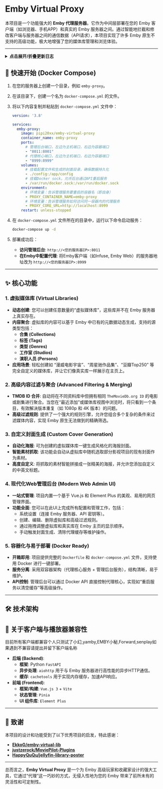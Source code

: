 # Emby Virtual Proxy

本项目是一个功能强大的 **Emby 代理服务器**。它作为中间层部署在您的 Emby 客户端（如浏览器、手机APP）和真实的 Emby 服务器之间。通过智能地拦截和修改客户端与服务器之间的通信数据（API请求），本项目实现了许多 Emby 原生不支持的高级功能，极大地增强了您的媒体库管理和浏览体验。

---

<details>
<summary><strong>点击展开/折叠更新日志</strong></summary>

---

### 🚀 [1.4.7] - 2025-09-03
- **新功能**:
    - **增强高级筛选器 (动态日期)**:
        - 新增了对 `首播日期 (PremiereDate)` 的原生筛选支持。
        - 实现了真正的动态日期筛选功能。用户现在可以保存“最近30天内”这样的相对时间规则，筛选器会在每次执行时动态计算日期范围，而不仅仅是在设置时转换一次。
- **优化**:
- **优化**:
    - **提升用户体验**: 优化了“首播日期”筛选器的 UI，允许用户在绝对日期和相对时间之间自由切换，并支持手动输入任意天数（如“最近15天内”），提供了极高的灵活性。
    - **同步更新文档**: 在高级筛选器管理界面的“性能指南”中，同步更新了“高效筛选规则对照表”，加入了对新功能的支持说明。

---

### 🚀 [1.4.6] - 2025-09-01
- **新功能**:
    - **增强高级筛选器**:
        - 大幅扩展了高级筛选器的能力，新增了对多个 Emby API 原生筛选参数的支持，包括 `影评人评分`、`名称以...开头`、`剧集状态`、`是否有字幕`、`是否有官方评级` 等。
        - 这使得用户可以创建更精细、更强大的筛选规则，并且由于更多规则可以直接被 Emby 服务器原生处理，筛选效率也将得到提升。
- **优化**:
    - **同步更新性能指南**: 在高级筛选器管理界面的“性能指南”中，同步更新了“高效筛选规则对照表”，加入了所有新增的高效筛选规则及其用法说明，确保了文档与功能的一致性。

---

### 🚀 [1.4.5] - 2025-09-01
- **优化**:
    - **实现资源选择无限滚动**: 对虚拟库编辑页面的“选择资源”下拉框（包括工作室、人员、类型等）进行了全面优化。现在，列表将随着您的滚动动态加载，极大地提升了拥有大量项目（如数千个工作室或演员）的用户的加载性能和使用流畅性。
- **修复**:
    - **修复加载闪烁问题**: 解决了在滚动加载“人员”列表时，下拉框会短暂消失或闪烁的问题，确保了平滑的滚动加载体验。
    - **修复类型切换逻辑**: 修复了在对话框内切换资源类型（例如从“工作室”切换到“人员”）时，列表不会自动刷新的问题。

---

### 🚀 [1.4.4] - 2025-08-25
- **修复**:
    - **增强高级筛选器准确性**: 修复了当高级筛选器中包含 `IsMovie: 'true'` 或 `IsSeries: 'true'` 规则时，Emby API 请求仍可能返回不符合类型内容的问题。现在，代理服务器会强制将 `IncludeItemTypes` 参数分别设置为 `Movie` 或 `Series`，确保筛选结果的准确性。

---

### 🚀 [1.4.3] - 2025-08-24
- **新功能**:
    - **新增临时素材上传功能**:
        - 在虚拟库编辑页面的“封面生成”部分，新增了图片上传功能。
        - 用户现在可以临时上传最多9张本地图片，作为生成封面的素材。
        - 上传的图片将作为最高优先级的素材源。
- **优化**:
    - **上传素材随机选择**: 当上传的图片数量超过封面样式所需时，程序会从中随机抽选，确保每次生成的封面都有所不同。

---

### 🚀 [1.4.2] - 2025-08-24
- **新功能**:
    - **封面生成功能增强**:
        - **新增封面中文标题**: 在虚拟库编辑页面，现在可以为封面单独设置中文主标题，留空则默认使用虚拟库名称。
        - **新增虚拟库级自定义字体**: 在虚拟库编辑页面，可以为单个虚拟库指定不同于全局设置的自定义中英文字体。
        - **新增虚拟库级自定义图片目录**: 在虚拟库编辑页面，可以为单个虚拟库指定一个独立的图片文件夹，封面生成器将从该目录中抓取图片素材。
    - **新增全局自定义图片目录**:
        - 在“系统设置”页面，新增了“全局自定义图片目录”选项。
        - 此目录将作为虚拟库未指定自定义图片目录时的“后备”或“默认”图片源。

---

### 🚀 [1.4.1] - 2025-08-23
- **新功能**:
    - **新增封面生成自定义字体选项**:
        - 在“系统设置”页面，新增了“自定义中文字体路径”和“自定义英文字体路径”的选项。
        - 用户现在可以指定在 Docker 容器内的字体文件绝对路径，用于生成包含自定义字体的封面。
        - 如果不填写，系统将自动使用内置的默认字体。

---

### 🚀 [1.4.0] - 2025-08-23
- **重构与增强**:
    - **重构 RSS 处理器**:
        - 对 `rss_processor` 模块进行了彻底重构，将 `douban.py` 和 `bangumi.py` 中的通用逻辑（如RSS获取、Emby库匹配、TMDB信息缓存等）提取到一个新的 `base_processor.py` 基类中。
        - 此举极大地简化了代码，提高了代码复用性，并为未来支持更多类型的 RSS 源奠定了坚实的基础。
    - **新增通用兜底匹配方案**:
        - 为 RSS 处理器增加了一个强大的兜底匹配机制。现在，当通过源站 ID（如豆瓣 ID）的精确匹配失败时，系统会自动尝试使用项目的标题和年份在 TMDB 上进行搜索匹配。
        - 这一改进将显著提高 RSS 虚拟库中项目的 TMDB ID 匹配成功率。

---

### 🚀 [1.3.7] - 2025-08-22
- **新功能**:
    - **新增“全局强制按 TMDB ID 合并”功能**:
        - 在“系统设置”页面增加了一个全局开关。
        - 启用后，此开关将覆盖所有虚拟库的独立设置，强制对所有媒体内容执行 TMDB ID 合并。
        - 这为希望在整个媒体库中统一合并策略的用户提供了极大的便利。

---

### 🚀 [1.3.6] - 2025-08-21
- **新功能**:
    - **新增“RSS”虚拟库类型 (目前仅支持豆瓣)**:
        - 在创建虚拟库时，新增了“RSS”作为资源类型。此功能允许您将一个 **RSSHub 生成的豆瓣订阅源**（如“想看”、“在看”、“看过”列表）映射为一个动态更新的媒体库。
        - **混合内容展示**: 虚拟库会自动区分 RSS 源中的项目哪些已在您的 Emby 库中，哪些尚未入库。
        - **占位符生成**: 对于尚未入库的项目，代理会利用 TMDB API 获取其元数据（海报、简介、年份等），并动态生成一个“占位符”项目。这使您可以在 Emby 中直观地浏览和管理您的“待看”清单。
        - **手动刷新**: 您可以在虚拟库管理页面随时手动刷新 RSS 源，以同步最新内容。
- **重要说明**:
    - **数据源**: 当前版本**仅支持**解析通过 [RSSHub](https://docs.rsshub.app/) 生成的**豆瓣**相关订阅链接。
    - **依赖**: 此功能需要正确配置“TMDB API 密钥”才能为未入库的项目生成占位符。

---

### 🚀 [1.3.5] - 2025-08-19
- **新功能**:
    - **新增“显示缺失剧集”功能**:
        - 在“系统设置”中增加了一个“显示缺失的剧集”开关。
        - 启用后，当您浏览电视剧的季页面时，代理服务器会自动通过 TMDB API 查询该季的完整剧集列表。
        - 将查询结果与您本地库中已有的剧集进行对比，并将缺失的剧集动态注入到显示列表中。
        - 这使您可以直观地看到哪些剧集尚未收藏，方便补全。
    - **新增 TMDB API Key 设置**:
        - 为了支持上述功能，在“系统设置”中增加了“TMDB API 密钥”的配置项。您需要填入自己申请的有效密钥。
    - **支持为缺失剧集自定义占位图**:
        - 所有通过此功能动态添加的缺失剧集，都会显示一个统一的占位图。
        - 您可以通过替换项目路径 `src/assets/images_placeholder/placeholder.jpg` 下的图片文件，来轻松自定义您喜欢的占位图样式（推荐使用16:9比例的图片）。
    - **新增 TMDB HTTP 代理设置**:
        - 在“系统设置”中增加了“TMDB HTTP 代理”选项。
        - 如果您的服务器无法直接访问 The Movie Database，现在可以配置一个 HTTP 代理来确保网络通畅。
- **修复**:
    - **修复缺失剧集无法显示的问题**: 解决了因构造的缺失剧集数据对象缺少 `ServerId`, `Overview`, `PremiereDate` 等关键字段，而导致 Emby/Jellyfin 客户端拒绝渲染这些项目的问题。

---

### 🚀 [1.3.4] - 2025-08-18
- **新功能**:
    - **新增“全库”虚拟库类型**: 在创建虚拟库时，新增了“全库 (All Libraries)”作为资源类型。选择此类型后，虚拟库将包含所有媒体库的内容，可配合高级筛选器实现对整个 Emby 媒体资源的灵活筛选。
- **修复**:
    - **修复“全库”类型无法保存的问题**: 调整了前端验证逻辑，允许在资源类型为“全库”时，无需指定具体的资源 ID 即可保存。
    - **修正“全库”类型在首页的“最新”栏目显示**:
        - 修复了当虚拟库类型为“全库”时，首页“最新”项目请求逻辑不正确的问题，确保能够正确展示所有媒体库的最新内容。
        - 通过强制筛选媒体类型，解决了“最新”栏目中错误地显示其他虚拟库（而非实际影视项目）的问题。

---

### 🚀 [1.3.3] - 2025-08-16
- **重构**:
    - **移除访问控制**: 删除了之前版本中添加的密码保护和 API 密钥白名单功能。此功能与项目核心目标（增强媒体库管理）关联不大，且增加了不必要的复杂性。
        - **前端**: 从系统设置页面移除了相关配置项。
        - **后端**: 删除了 `handler_auth.py` 认证模块，并更新了 `proxy_server.py` 和 `models.py` 以移除所有相关逻辑和配置。

---

### 🚀 [1.3.2] - 2025-08-16
- **新功能**:
    - **新增访问控制**: 为整个代理服务增加了可选的密码保护和 API 密钥白名单功能。
        - **密码保护**: 可在配置文件中设置密码，启用后，通过浏览器访问将需要输入密码进行验证。
        - **API密钥白名单**: 可在配置文件中设置一组受信的 Emby API 密钥，只有使用这些密钥的客户端（如 Infuse, Jellyfin APP等）才能访问，增强了安全性。
        - **IP信任机制**: 客户端通过验证后，其 IP 地址将被临时信任24小时，避免了重复验证。
- **修复**: 彻底解决了因多种原因导致的视频播放和字幕加载失败问题，大幅提升了代理的稳定性和兼容性。
    - **健壮性**: 移除了实验性的 `PlaybackInfo` 拦截逻辑。该逻辑在处理部分客户端或 Emby 版本时不够稳定，是导致播放失败的潜在原因之一。现在代理将直接、可靠地转发所有播放信令。
    - **兼容性**: 解决了因 Emby 服务端启用 Brotli 压缩而代理服务器缺少相应解码支持的问题。通过在项目中添加 `Brotli` 依赖库，确保能正确处理各类压缩数据，消除了由此引发的 `502 Bad Gateway` 错误。

---

###  [1.3.1] - 2025-08-11
- **修复**: 解决了更新已有封面的虚拟库（如修改高级筛选器）后，会导致封面信息丢失的问题。现在，在保存虚拟库设置时，程序会正确保留其 `ImageTag`。
- **修复**: 解决了启用“TMDB ID合并”功能时，因错误地在分页后的部分数据上执行合并而导致项目总数计算不正确的问题。现在，程序会先获取所有相关项目，在完整数据集上执行合并后，再进行分页，确保了项目总数的准确性。

---

### 🏗️ [1.3.0] - 2025-08-10
- **架构升级**:
    - **部署模式简化**: 将原有的 `admin` 和 `proxy` 双容器架构，重构为使用 `supervisor` 管理的单容器架构。
    - **简化部署**: 更新了 `docker-compose.yml`，现在只需管理单个服务，部署和维护流程更简单。
    - **文档同步**: 同步更新了 `README.md` 中的快速开始指南，以匹配新的单容器部署模式。
- **新功能**:
    - **一键清空封面**: 在“系统设置”中新增“清空所有本地封面”功能，方便用户一键删除所有已生成的封面并重置状态。

---

### ✨ [1.2.0] - 2025-08-10
- **新功能**:
    - **多种封面样式**: 手动生成封面时，现在可以在三种不同的内置样式（一种多图、两种单图）中自由选择。
    - **全局默认样式**: 在“系统设置”中新增了“自动生成封面默认样式”选项，用于控制自动触发的封面生成所使用的样式，并会持久化保存。
- **修复与优化**:
    - **修复封面生成器**: 解决了单图样式因参数不匹配而无法生成的问题，确保所有样式都能正常工作。
    - **优化UI/UX**:
        - 修复了亮色模式下“夜间模式”切换按钮几乎不可见的问题。
        - 在封面生成弹窗中增加了必要的操作说明，优化了用户体验。
        - 将UI中的“收藏夹”统一修正为“合集”，使其更符合 Emby/Jellyfin 的通用术语。

---

### 🚀 [1.1.0] - 2025-08-10
- **增强兼容性**:
    - **新增非标准客户端兼容模式**: 针对部分行为特殊的第三方播放器（如某些版本的网易爆米花、Infuse 等），增加了后备处理方案。现在，即使客户端不按标准流程请求媒体库，也能正确识别并展示虚拟库。
    - **统一认证头转发**: 全面审查并统一了所有API处理器的请求头转发逻辑，确保 `X-Emby-Token` 等关键认证信息在所有情况下都能被正确传递，彻底解决 `401 Unauthorized` 错误。
- **修复**:
    - **修正 `/Items/Latest` 响应格式**: 修复了“最近添加”接口返回的数据被错误包装在JSON对象中的问题。现在接口会直接返回客户端预期的JSON数组，解决了部分客户端无法加载首页最新项目的错误。

---

### 🎉 [1.0.0] - 2025-08-09
- **项目首次发布**: 部署 Emby Virtual Proxy 初始版本。
- **核心功能**:
    - 实现虚拟媒体库、高级内容过滤与聚合。
    - 支持为虚拟库自动生成风格化封面。
- **管理后台**: 提供基于 Vue.js 的现代化 Web UI 用于全部功能配置。
- **容器化**: 支持通过 Docker 和 Docker Compose 进行快速、一键式部署。

---

</details>

## 🚀 快速开始 (Docker Compose)

1.  在您的服务器上创建一个目录，例如 `emby-proxy`。
2.  在该目录下，创建一个名为 `docker-compose.yml` 的文件。
3.  将以下内容复制并粘贴到 `docker-compose.yml` 文件中：

    ```yaml
    version: '3.8'

    services:
      emby-proxy:
        image: pipi20xx/emby-virtual-proxy
        container_name: emby-proxy
        ports:
          # 管理后台端口，左边为主机端口，右边为容器端口
          - "8011:8001"
          # 代理核心端口，左边为主机端口，右边为容器端口
          - "8999:8999"
        volumes:
          # 挂载配置文件和生成的封面目录，确保数据持久化
          - ./config:/app/config
          # 挂载Docker sock，允许后台通过API重启服务
          - /var/run/docker.sock:/var/run/docker.sock
        environment:
          # 环境变量：告诉管理服务要重启的容器名（即自身）
          - PROXY_CONTAINER_NAME=emby-proxy
          # 环境变量：告诉管理服务如何访问同一容器内的代理服务
          - PROXY_CORE_URL=http://localhost:8999
        restart: unless-stopped
    ```

4.  在 `docker-compose.yml` 文件所在的目录中，运行以下命令启动服务：
    ```bash
    docker-compose up -d
    ```

5.  部署成功后：
    - **访问管理后台**: `http://<您的服务器IP>:8011`
    - **在Emby中配置代理**: 将Emby客户端（如Infuse, Emby Web）的服务器地址改为 `http://<您的服务器IP>:8999`

---

## ✨ 核心功能

### 1. 虚拟媒体库 (Virtual Libraries)
- **动态创建**: 您可以创建任意数量的“虚拟媒体库”，这些库并不在 Emby 服务器上真实存在。
- **内容聚合**: 虚拟库的内容可以基于 Emby 中已有的元数据动态生成，支持的源类型包括：
    - **合集 (Collections)**
    - **标签 (Tags)**
    - **类型 (Genres)**
    - **工作室 (Studios)**
    - **演职人员 (Persons)**
- **应用场景**: 轻松创建如 “漫威电影宇宙”、“周星驰作品集”、“豆瓣Top250” 等完全自定义的媒体库，并让它们像真实库一样展示在主页上。

### 2. 高级内容过滤与聚合 (Advanced Filtering & Merging)
- **TMDB ID 合并**: 自动将在不同资料库中但拥有相同 `TheMovieDb.org ID` 的电影或剧集进行聚合。当您在“最近添加”或媒体库视图中浏览时，将只看到一个条目，有效解决版本重复（如 1080p 和 4K 版本）的问题。
- **高级过滤规则**: 提供了一个强大的规则引擎，允许您组合多个复杂的条件来过滤媒体内容，实现 Emby 原生无法做到的精确筛选。

### 3. 自定义封面生成 (Custom Cover Generation)
- **自动化海报**: 可为创建的虚拟媒体库一键生成风格化的海报封面。
- **智能素材抓取**: 该功能会自动从虚拟库中随机选取部分影视项目的现有封面作为素材。
- **高度自定义**: 将抓取的素材智能拼接成一张精美的海报，并允许您添加自定义的中英文标题。

### 4. 现代化Web管理后台 (Modern Web Admin UI)
- **一站式管理**: 项目内置一个基于 Vue.js 和 Element Plus 的美观、易用的网页管理界面。
- **功能全面**: 您可以在此UI上完成所有配置和管理工作，包括：
    - 系统设置（连接 Emby 服务器、API 密钥等）。
    - 创建、编辑、删除虚拟库和高级过滤规则。
    - 通过拖拽调整虚拟库和真实库在 Emby 主页的显示顺序。
    - 手动触发封面生成、清除代理缓存等维护操作。

### 5. 容器化与易于部署 (Docker Ready)
- **开箱即用**: 项目提供完整的 `Dockerfile` 和 `docker-compose.yml` 文件，支持使用 Docker 进行一键部署。
- **服务分离**: 采用双容器架构（代理核心服务 + 管理后台服务），结构清晰，易于维护。
- **API控制**: 管理后台可以通过 Docker API 直接控制代理核心，实现如“重启服务以清空缓存”等高级操作。

---

## 🛠️ 技术架构

## 📱 关于客户端与播放器兼容性

目前所有客户端都兼容个人只测试了小幻,yamby,EMBY小秘,Forward,senplay如果遇到不兼容请提出并留下客户端名称

- **后端 (Backend)**:
    - **框架**: Python `FastAPI`
    - **异步处理**: `aiohttp` 用于与 Emby 服务器进行高性能的异步HTTP通信。
    - **缓存**: `cachetools` 用于实现内存缓存，加速API响应。
- **前端 (Frontend)**:
    - **框架/构建**: `Vue.js 3` + `Vite`
    - **状态管理**: `Pinia`
    - **UI 组件库**: `Element Plus`

---

## 🙏 致谢

本项目的设计和功能受到了以下优秀项目的启发，特此感谢：

- **[EkkoG/emby-virtual-lib](https://github.com/EkkoG/emby-virtual-lib)**
- **[justzerock/MoviePilot-Plugins](https://github.com/justzerock/MoviePilot-Plugins/tree/8ef476f9e5ae4d3d549300bad74083c084a46f1d)**
- **[HappyQuQu/jellyfin-library-poster](https://github.com/HappyQuQu/jellyfin-library-poster)**
---

总而言之，**Emby Virtual Proxy** 是一个为 Emby 高级玩家和收藏家设计的强大工具，它通过“代理”这一巧妙的方式，无侵入性地为您的 Emby 带来了前所未有的灵活性和可定制性。
